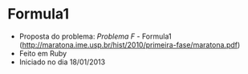 Formula1
========

* Proposta do problema: *Problema F* - Formula1 (http://maratona.ime.usp.br/hist/2010/primeira-fase/maratona.pdf)
* Feito em Ruby
* Iniciado no dia 18/01/2013
